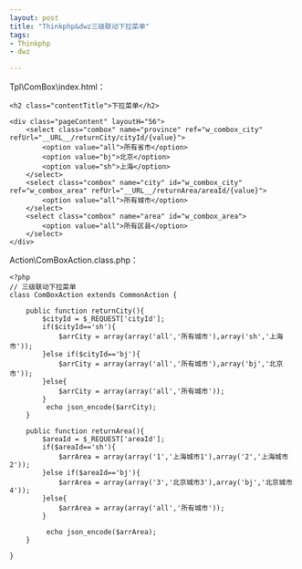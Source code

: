 ```yaml
---
layout: post
title: "Thinkphp&dwz三级联动下拉菜单"
tags:
- Thinkphp
- dwz

---
```


Tpl\ComBox\index.html：

	<h2 class="contentTitle">下拉菜单</h2>  
  
	<div class="pageContent" layoutH="56">  
    	<select class="combox" name="province" ref="w_combox_city" refUrl="__URL__/returnCity/cityId/{value}">  
        	<option value="all">所有省市</option>  
        	<option value="bj">北京</option>  
        	<option value="sh">上海</option>  
    	</select>  
    	<select class="combox" name="city" id="w_combox_city" ref="w_combox_area" refUrl="__URL__/returnArea/areaId/{value}">  
        	<option value="all">所有城市</option>  
    	</select>  
    	<select class="combox" name="area" id="w_combox_area">  
        	<option value="all">所有区县</option>  
    	</select>  
	</div> 

Action\ComBoxAction.class.php：

    <?php  
    // 三级联动下拉菜单  
    class ComBoxAction extends CommonAction {      
           
        public function returnCity(){  
            $cityId = $_REQUEST['cityId'];  
            if($cityId=='sh'){  
                $arrCity = array(array('all','所有城市'),array('sh','上海市'));  
            }else if($cityId=='bj'){  
                $arrCity = array(array('all','所有城市'),array('bj','北京市'));  
            }else{  
                $arrCity = array(array('all','所有城市'));  
            }  
             echo json_encode($arrCity);  
        }  
          
        public function returnArea(){  
            $areaId = $_REQUEST['areaId'];  
            if($areaId=='sh'){  
                $arrArea = array(array('1','上海城市1'),array('2','上海城市2'));  
            }else if($areaId=='bj'){  
                $arrArea = array(array('3','北京城市3'),array('bj','北京城市4'));  
            }else{  
                $arrArea = array(array('all','所有城市'));  
            }  
              
             echo json_encode($arrArea);  
        }  
          
    }  